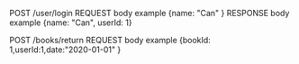 POST /user/login
REQUEST body example {name: "Can" }
RESPONSE body example {name: "Can", userId: 1}

POST /books/return
REQUEST body example {bookId: 1,userId:1,date:"2020-01-01" }
